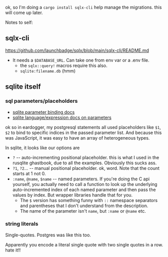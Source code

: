 ok, so I'm doing a `cargo install sqlx-cli` help manage the migrations. this will come up later.

Notes to self:

## sqlx-cli

<https://github.com/launchbadge/sqlx/blob/main/sqlx-cli/README.md>

- It needs a `$DATABASE_URL`. Can take one from env var or a .env file.
    - the `sqlx::query!` macros require this also.
    - `sqlite:filename.db` (hmm)

## sqlite itself

### sql parameters/placeholders

- [sqlite parameter binding docs](https://sqlite.org/c3ref/bind_blob.html)
- [sqlite language/expression docs on parameters](https://sqlite.org/lang_expr.html#varparam)

ok so in eardogger, my postgresql statements all used placeholders like `$1`, `$2` to bind to specific indices in the passed parameter list. And because this was JavaScript, it was easy to have an array of heterogeneous types.

In sqlite, it looks like our options are

- `?` -- auto-incrementing positional placeholder. this is what I used in the rusqlite ghastbook, due to all the examples. Obviously this sucks ass.
- `?1`, `?2`... -- manual positional placeholder. ok, word. Note that the count starts at 1 not 0.
- `:name`, `@name`, `$name` -- named parameters. If you're doing the C api yourself, you actually need to call a function to look up the underlying auto-incremented index of each named parameter and then pass the values by index. But wrapper libraries handle that for you.
    - The `$` version has something funny with `::` namespace separators and parentheses that I don't understand from the description.
    - The name of the parameter isn't `name`, but `:name` or `@name` etc.

### string literals

Single-quotes. Postgres was like this too.

Apparently you encode a literal single quote with two single quotes in a row. hate it!!
